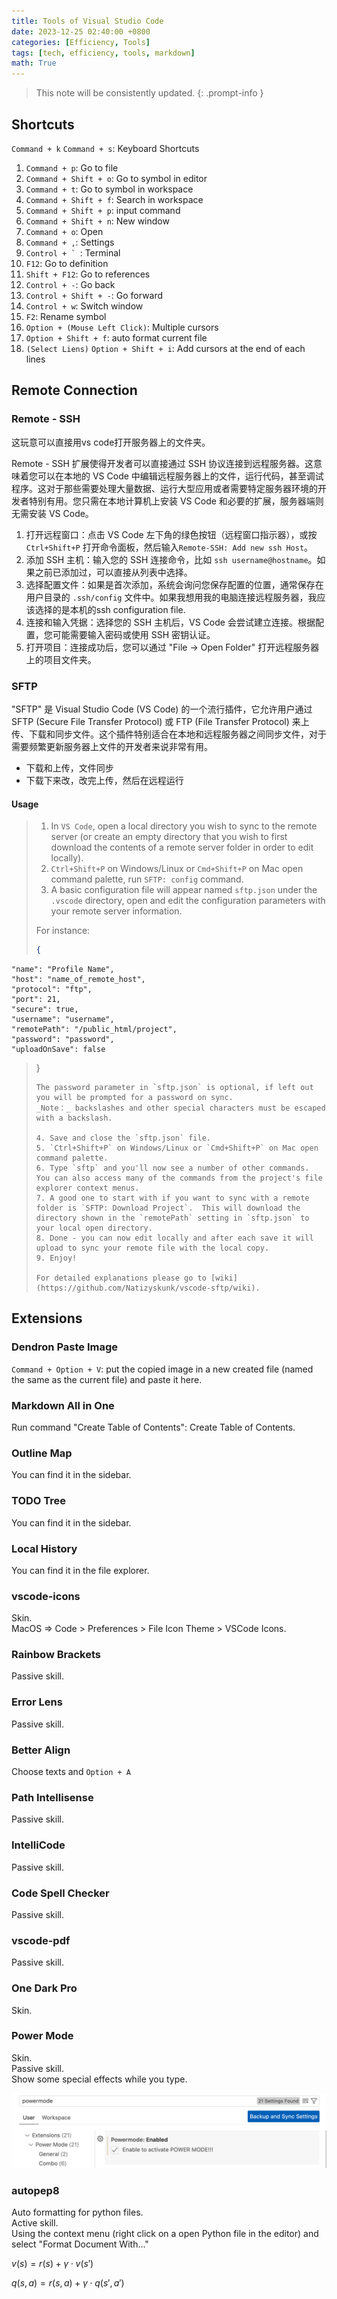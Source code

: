 ```yaml
---
title: Tools of Visual Studio Code
date: 2023-12-25 02:40:00 +0800
categories: [Efficiency, Tools]
tags: [tech, efficiency, tools, markdown]
math: True
---
```


> This note will be consistently updated.
{: .prompt-info }


## Shortcuts

`Command + k` `Command + s`: Keyboard Shortcuts

1. `Command + p`: Go to file
2. `Command + Shift + o`: Go to symbol in editor
3. `Command + t`: Go to symbol in workspace
4. `Command + Shift + f`: Search in workspace
5. `Command + Shift + p`: input command
6. `Command + Shift + n`: New window
7. `Command + o`: Open
8. `Command + ,`: Settings
9. ``Control + ` ``: Terminal
10. `F12`: Go to definition
11. `Shift + F12`: Go to references
12. `Control + -`: Go back
13. `Control + Shift + -`: Go forward
14. `Control + w`: Switch window
15. `F2`: Rename symbol
16. `Option + (Mouse Left Click)`: Multiple cursors
17. `Option + Shift + f`: auto format current file
18. `(Select Liens)` `Option + Shift + i`: Add cursors at the end of each lines

## Remote Connection

### Remote - SSH

这玩意可以直接用vs code打开服务器上的文件夹。

Remote - SSH 扩展使得开发者可以直接通过 SSH 协议连接到远程服务器。这意味着您可以在本地的 VS Code 中编辑远程服务器上的文件，运行代码，甚至调试程序。这对于那些需要处理大量数据、运行大型应用或者需要特定服务器环境的开发者特别有用。您只需在本地计算机上安装 VS Code 和必要的扩展，服务器端则无需安装 VS Code。

1. 打开远程窗口：点击 VS Code 左下角的绿色按钮（远程窗口指示器），或按 `Ctrl+Shift+P` 打开命令面板，然后输入`Remote-SSH: Add new ssh Host`。
2. 添加 SSH 主机：输入您的 SSH 连接命令，比如 `ssh username@hostname`。如果之前已添加过，可以直接从列表中选择。
3. 选择配置文件：如果是首次添加，系统会询问您保存配置的位置，通常保存在用户目录的 `.ssh/config` 文件中。如果我想用我的电脑连接远程服务器，我应该选择的是本机的ssh configuration file.
4. 连接和输入凭据：选择您的 SSH 主机后，VS Code 会尝试建立连接。根据配置，您可能需要输入密码或使用 SSH 密钥认证。
5. 打开项目：连接成功后，您可以通过 "File -> Open Folder" 打开远程服务器上的项目文件夹。

### SFTP

"SFTP" 是 Visual Studio Code (VS Code) 的一个流行插件，它允许用户通过 SFTP (Secure File Transfer Protocol) 或 FTP (File Transfer Protocol) 来上传、下载和同步文件。这个插件特别适合在本地和远程服务器之间同步文件，对于需要频繁更新服务器上文件的开发者来说非常有用。

- 下载和上传，文件同步
- 下载下来改，改完上传，然后在远程运行

#### Usage

> 1. In `VS Code`, open a local directory you wish to sync to the remote server (or create an empty directory
that you wish to first download the contents of a remote server folder in order to edit locally).
> 2. `Ctrl+Shift+P` on Windows/Linux or `Cmd+Shift+P` on Mac open command palette, run `SFTP: config` command.
> 3. A basic configuration file will appear named `sftp.json` under the `.vscode` directory, open and edit the configuration parameters with your remote server information.
> 
> For instance:
> ```json
> {
    "name": "Profile Name",
    "host": "name_of_remote_host",
    "protocol": "ftp",
    "port": 21,
    "secure": true,
    "username": "username",
    "remotePath": "/public_html/project",
    "password": "password",
    "uploadOnSave": false
> }
> ```
> The password parameter in `sftp.json` is optional, if left out you will be prompted for a password on sync.
> _Note：_ backslashes and other special characters must be escaped with a backslash.
> 
> 4. Save and close the `sftp.json` file.
> 5. `Ctrl+Shift+P` on Windows/Linux or `Cmd+Shift+P` on Mac open command palette.
> 6. Type `sftp` and you'll now see a number of other commands. You can also access many of the commands from the project's file explorer context menus.
> 7. A good one to start with if you want to sync with a remote folder is `SFTP: Download Project`.  This will download the directory shown in the `remotePath` setting in `sftp.json` to your local open directory.
> 8. Done - you can now edit locally and after each save it will upload to sync your remote file with the local copy.
> 9. Enjoy!
> 
> For detailed explanations please go to [wiki](https://github.com/Natizyskunk/vscode-sftp/wiki).

## Extensions

### Dendron Paste Image

`Command + Option + V`: put the copied image in a new created file (named the same as the current file) and paste it here.

### Markdown All in One

Run command "Create Table of Contents": Create Table of Contents.

### Outline Map
You can find it in the sidebar.

### TODO Tree
You can find it in the sidebar.

### Local History
You can find it in the file explorer.

### vscode-icons
Skin.  
MacOS => Code > Preferences > File Icon Theme > VSCode Icons.

### Rainbow Brackets
Passive skill.

### Error Lens
Passive skill.

### Better Align
Choose texts and `Option + A`

### Path Intellisense
Passive skill.

### IntelliCode
Passive skill.

### Code Spell Checker
Passive skill.

### vscode-pdf
Passive skill.

### One Dark Pro
Skin.

### Power Mode
Skin.  
Passive skill.  
Show some special effects while you type.

![](../../../assets/img/2023-12-25-VSCode/img_2023-12-27-09-07-04.png)


### autopep8
Auto formatting for python files.  
Active skill.  
Using the context menu (right click on a open Python file in the editor) and select "Format Document With..."


$v(s) = r(s) + \gamma \cdot v(s')$

$q(s,a) = r(s,a) + \gamma \cdot q(s',a')$
